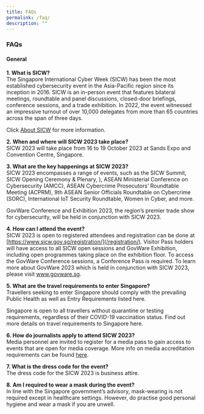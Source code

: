 ```yaml
---
title: FAQs
permalink: /faq/
description: ""
---
```

### **FAQs**

#### **General**

**1.	What is SICW?**
<br>The Singapore International Cyber Week (SICW) has been the most established cybersecurity event in the Asia-Pacific region since its inception in 2016. SICW is an in-person event that features bilateral meetings, roundtable and panel discussions, closed-door briefings, conference sessions, and a trade exhibition. In 2022, the event witnessed an impressive turnout of over 10,000 delegates from more than 65 countries across the span of three days.

Click [About SICW](/about-sicw) for more information.

**2.	When and where will SICW 2023 take place?**
<br>SICW 2023 will take place from 16 to 19 October 2023 at Sands Expo and Convention Centre, Singapore.

**3.	What are the key happenings at SICW 2023?** 
<br>SICW 2023 encompasses a range of events, such as the SICW Summit, SICW Opening Ceremony &amp; Plenary, ), ASEAN Ministerial Conference on Cybersecurity (AMCC), ASEAN Cybercrime Prosecutors’ Roundtable Meeting (ACPRM), 9th ASEAN Senior Officials Roundtable on Cybercrime (SORC), International IoT Security Roundtable, Women in Cyber, and more. 

GovWare Conference and Exhibition 2023, the region’s premier trade show for cybersecurity, will be held in conjunction with SICW 2023.


**4.	How can I attend the event?**
<br>SICW 2023 is open to registered attendees and registration can be done at  [https://www.sicw.gov.sg/registration/](/registration/). Visitor Pass holders will have access to all SICW open sessions and GovWare Exhibition, including open programmes taking place on the exhibition floor. To access the GovWare Conference sessions, a Conference Pass is required. To learn more about GovWare 2023 which is held in conjunction with SICW 2023, please visit www.govware.sg<a href="https://www.govware.sg/" target="_blank"></a>. 

**5.	What are the travel requirements to enter Singapore?**
<br>Travellers seeking to enter Singapore should comply with the prevailing Public Health as well as Entry Requirements listed here<a href="https://www.ica.gov.sg/enter-transit-depart/entering-singapore" target="_blank"></a>.

Singapore is open to all travellers without quarantine or testing requirements, regardless of their COVID-19 vaccination status. Find out more details on travel requirements to Singapore here<a href="https://www.visitsingapore.com/travel-guide-tips/travel-requirements/" target="_blank"></a>.

**6. How do journalists apply to attend SICW 2023?**
<br>Media personnel are invited to register for a media pass to gain access to events that are open for media coverage. More info on media accreditation requirements can be found [here](/media/media-accreditation).

**7. What is the dress code for the event?**
<br>The dress code for the SICW 2023 is business attire.

**8. Am I required to wear a mask during the event?**
<br>In line with the Singapore government’s advisory, mask-wearing is not required except in healthcare settings. However, do practise good personal hygiene and wear a mask if you are unwell.